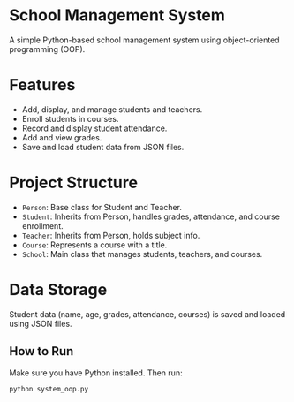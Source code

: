 # School Management System
A simple Python-based school management system using object-oriented programming (OOP).
# Features
- Add, display, and manage students and teachers.
- Enroll students in courses.
- Record and display student attendance.
- Add and view grades.
- Save and load student data from JSON files.
# Project Structure
- `Person`: Base class for Student and Teacher.
- `Student`: Inherits from Person, handles grades, attendance, and course enrollment.
- `Teacher`: Inherits from Person, holds subject info.
- `Course`: Represents a course with a title.
- `School`: Main class that manages students, teachers, and courses.
# Data Storage
Student data (name, age, grades, attendance, courses) is saved and loaded using JSON files.
## How to Run
Make sure you have Python installed. Then run:
```bash
python system_oop.py
